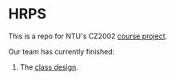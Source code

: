 # HRPS

This is a repo for NTU's CZ2002 [course project](https://drive.google.com/drive/u/0/folders/13k1dcmb1bUB29124U5OBHdeN4eAQ3zJQ).

Our team has currently finished:
1. The [class design](https://docs.google.com/document/d/1biCLX6wNOnNF-MwwrFtYCwEk_KoRikawqGpds1F1W64/edit#).
